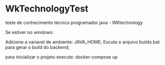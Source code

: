 # WkTechnologyTest
teste de conhecimento técnico programador java - WKtechnology


Se estiver no windows:

Adicione a variavel de ambiente: JAVA_HOME;
Excute o arquivo builds.bat para gerar o build do backend;

para inicializar o projeto execute: 
  docker-compose up
  

